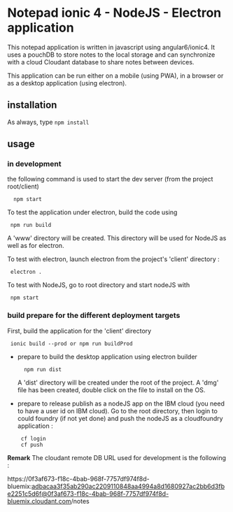 # Notepad ionic 4 - NodeJS - Electron application
This notepad application is written in javascript using angular6/ionic4.
It uses a pouchDB to store notes to the local storage and can synchronize with a cloud Cloudant database to share notes between devices.

This application can be run either on a mobile (using PWA), in a browser or as a desktop application (using electron).

## installation
As always, type  `npm install`

## usage

### in development
the following command is used to start the dev server (from the project root/client)

      npm start

To test the application under electron, build the code using 

     npm run build

A 'www' directory will be created. This directory will be used for NodeJS as well as for electron.

To test with electron, launch electron from the project's 'client' directory :

     electron .

To test with NodeJS, go to root directory and start nodeJS with 

     npm start

### build prepare for the different deployment targets
First, build the application for the 'client' directory

     ionic build --prod or npm run buildProd

- prepare to build the desktop application using electron builder

        npm run dist

  A 'dist' directory will be created under the root of the project.
  A 'dmg' file has been created, double click on the file to install on the OS.

- prepare to release publish as a nodeJS app on the IBM cloud (you need to have a user id on IBM cloud).
Go to the root directory, then login to could foundry (if not yet done) and push the nodeJS as a cloudfoundry application :

       cf login
       cf push



**Remark**
The cloudant remote DB URL used for development is the following :

https://0f3af673-f18c-4bab-968f-7757df974f8d-bluemix:adbacaa3f35ab290ac2209110848aa4994a8d1680927ac2bb6d3fbe2251c5d6f@0f3af673-f18c-4bab-968f-7757df974f8d-bluemix.cloudant.com/notes